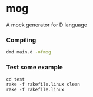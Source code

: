 mog
===

A mock generator for D language

### Compiling
```sh
dmd main.d -ofmog
```
### Test some example
```
cd test
rake -f rakefile.linux clean
rake -f rakefile.linux
```
